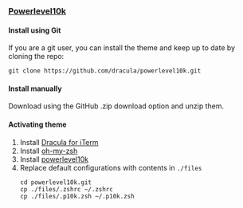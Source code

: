 ### [Powerlevel10k](https://github.com/romkatv/powerlevel10k)

#### Install using Git

If you are a git user, you can install the theme and keep up to date by cloning the repo:

```shell
git clone https://github.com/dracula/powerlevel10k.git
```

#### Install manually

Download using the GitHub .zip download option and unzip them.

#### Activating theme

1. Install [Dracula for iTerm](https://draculatheme.com/iterm)
1. Install [oh-my-zsh](https://github.com/ohmyzsh/ohmyzsh)
1. Install [powerlevel10k](https://github.com/romkatv/powerlevel10k)
1. Replace default configurations with contents in `./files`
    ```shell
    cd powerlevel10k.git
    cp ./files/.zshrc ~/.zshrc
    cp ./files/.p10k.zsh ~/.p10k.zsh
    ```